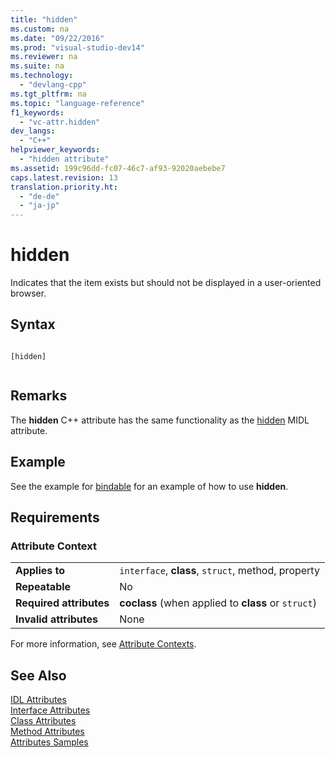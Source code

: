 ```yaml
---
title: "hidden"
ms.custom: na
ms.date: "09/22/2016"
ms.prod: "visual-studio-dev14"
ms.reviewer: na
ms.suite: na
ms.technology: 
  - "devlang-cpp"
ms.tgt_pltfrm: na
ms.topic: "language-reference"
f1_keywords: 
  - "vc-attr.hidden"
dev_langs: 
  - "C++"
helpviewer_keywords: 
  - "hidden attribute"
ms.assetid: 199c96dd-fc07-46c7-af93-92020aebebe7
caps.latest.revision: 13
translation.priority.ht: 
  - "de-de"
  - "ja-jp"
---
```

# hidden
Indicates that the item exists but should not be displayed in a user-oriented browser.  
  
## Syntax  
  
```  
  
[hidden]  
  
```  
  
## Remarks  
 The **hidden** C++ attribute has the same functionality as the [hidden](http://msdn.microsoft.com/library/windows/desktop/aa366861) MIDL attribute.  
  
## Example  
 See the example for [bindable](../VS_csharp/bindable.md) for an example of how to use **hidden**.  
  
## Requirements  
  
### Attribute Context  
  
|||  
|-|-|  
|**Applies to**|`interface`, **class**, `struct`, method, property|  
|**Repeatable**|No|  
|**Required attributes**|**coclass** (when applied to **class** or `struct`)|  
|**Invalid attributes**|None|  
  
 For more information, see [Attribute Contexts](../VS_csharp/attribute-contexts.md).  
  
## See Also  
 [IDL Attributes](../VS_csharp/idl-attributes.md)   
 [Interface Attributes](../VS_csharp/interface-attributes.md)   
 [Class Attributes](../VS_csharp/class-attributes.md)   
 [Method Attributes](../VS_csharp/method-attributes.md)   
 [Attributes Samples](assetId:///558ebdb2-082f-44dc-b442-d8d33bf7bdb8)